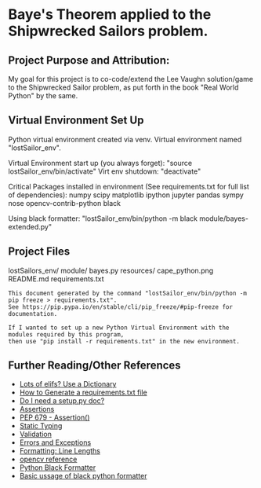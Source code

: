 # Baye's Theorem applied to the Shipwrecked Sailors problem.

## Project Purpose and Attribution: 

My goal for this project is to co-code/extend the Lee Vaughn solution/game to the Shipwrecked Sailor problem, as put forth in the book "Real World Python" by the same. 

## Virtual Environment Set Up

Python virtual environment created via venv. 
Virtual environment named "lostSailor_env".

Virtual Environment start up (you always forget): "source lostSailor_env/bin/activate"
Virt env shutdown: "deactivate"

Critical Packages installed in environment (See requirements.txt for full list of dependencies):
	numpy
	scipy
	matplotlib
	ipython
	jupyter
	pandas
	sympy
	nose
	opencv-contrib-python
	black

Using black formatter: "lostSailor_env/bin/python -m black module/bayes-extended.py"

## Project Files
		
lostSailors_env/
module/
	bayes.py
resources/
	cape_python.png
README.md
requirements.txt
	
	This document generated by the command "lostSailor_env/bin/python -m pip freeze > requirements.txt".
	See https://pip.pypa.io/en/stable/cli/pip_freeze/#pip-freeze for documentation. 

	If I wanted to set up a new Python Virtual Environment with the modules required by this program,
	then use "pip install -r requirements.txt" in the new environment.

	
## Further Reading/Other References

* [Lots of elifs? Use a Dictionary](https://medium.com/swlh/3-alternatives-to-if-statements-to-make-your-python-code-more-readable-91a9991fb353)
* [How to Generate a requirements.txt file](https://pip.pypa.io/en/stable/user_guide/#requirements-files)
* [Do I need a setup.py doc?](https://towardsdatascience.com/requirements-vs-setuptools-python-ae3ee66e28af)
* [Assertions](https://realpython.com/python-assert-statement/)
* [PEP 679 - Assertion()](https://peps.python.org/pep-0679/)
* [Static Typing](https://betterdatascience.com/python-statically-typed/)
* [Validation](https://www.easypythondocs.com/validation.html)
* [Errors and Exceptions](https://docs.python.org/3/tutorial/errors.html)
* [Formatting: Line Lengths](https://dev.to/adamlombard/vscode-setting-line-lengths-in-the-black-python-code-formatter-1g62#:~:text=A%20few%20notes%20about%20line,119%20characters%20(79%20for%20docstrings))
* [opencv reference](https://www.geeksforgeeks.org/reading-image-opencv-using-python/?ref=lbp)
* [Python Black Formatter](https://marcobelo.medium.com/setting-up-python-black-on-visual-studio-code-5318eba4cd00)
* [Basic ussage of black python formatter](https://black.readthedocs.io/en/stable/getting_started.html)